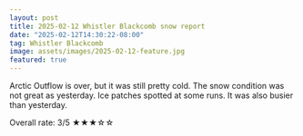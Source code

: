 ```yaml
---
layout: post
title: 2025-02-12 Whistler Blackcomb snow report
date: "2025-02-12T14:30:22-08:00"
tag: Whistler Blackcomb
image: assets/images/2025-02-12-feature.jpg
featured: true
---
```


Arctic Outflow is over, but it was still pretty cold. The snow condition was not great as yesterday. Ice patches spotted at some runs. It was also busier than yesterday.

Overall rate: 3/5 ★★★☆☆

